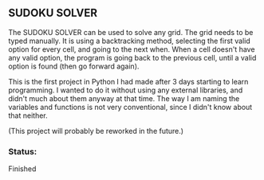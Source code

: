## SUDOKU SOLVER  
The SUDOKU SOLVER can be used to solve any grid.
The grid needs to be typed manually.
It is using a backtracking method, selecting the first valid option for every cell, and going to the next when. When a cell doesn't have any valid option, the program is going back to the previous cell, until a valid option is found (then go forward again).

This is the first project in Python I had made after 3 days starting to learn programming. I wanted to do it without using any external libraries, and didn't much about them anyway at that time. The way I am naming the variables and functions is not very conventional, since I didn't know about that neither.

(This project will probably be reworked in the future.)

### Status:  
Finished 